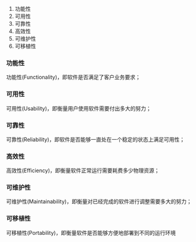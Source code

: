 1. 功能性
2. 可用性
3. 可靠性
4. 高效性
5. 可维护性
6. 可移植性

### 功能性
功能性(Functionality)，即软件是否满足了客户业务要求；


### 可用性
可用性(Usability)，即衡量用户使用软件需要付出多大的努力；

### 可靠性
可靠性(Reliability)，即软件是否能够一直处在一个稳定的状态上满足可用性；

### 高效性
高效性(Efficiency)，即衡量软件正常运行需要耗费多少物理资源；

### 可维护性
可维护性(Maintainability)，即衡量对已经完成的软件进行调整需要多大的努力；

### 可移植性
可移植性(Portability)，即衡量软件是否能够方便地部署到不同的运行环境
